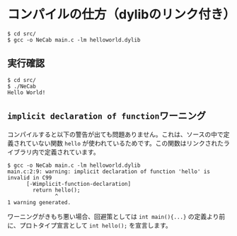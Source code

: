# コンパイルの仕方（dylibのリンク付き）

```
$ cd src/
$ gcc -o NeCab main.c -lm helloworld.dylib
```

## 実行確認

```
$ cd src/
$ ./NeCab
Hello World!
```

## `implicit declaration of function`ワーニング

コンパイルすると以下の警告が出ても問題ありません。これは、ソースの中で定義されていない関数 `hello` が使われているためです。この関数はリンクされたライブラリ内で定義されています。

```
$ gcc -o NeCab main.c -lm helloworld.dylib
main.c:2:9: warning: implicit declaration of function 'hello' is invalid in C99
      [-Wimplicit-function-declaration]
        return hello();
               ^
1 warning generated.
```

ワーニングがきもち悪い場合、回避策としては `int main(){...}` の定義より前に、プロトタイプ宣言として `int hello();` を宣言します。
